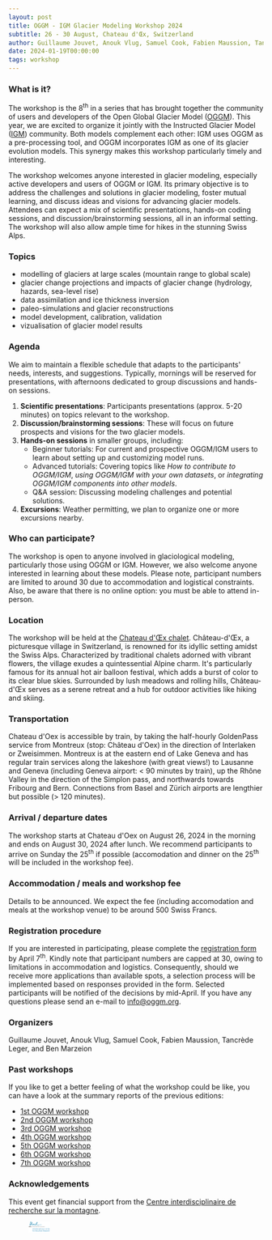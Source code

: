 ```yaml
---
layout: post
title: OGGM - IGM Glacier Modeling Workshop 2024
subtitle: 26 - 30 August, Chateau d'Œx, Switzerland
author: Guillaume Jouvet, Anouk Vlug, Samuel Cook, Fabien Maussion, Tancrède Leger, and Ben Marzeion
date: 2024-01-19T00:00:00
tags: workshop
---
```


### What is it?

The workshop is the 8<sup>th</sup> in a series that has brought together the community of users and developers of the Open Global Glacier Model ([OGGM](https://oggm.org/)). This year, we are excited to organize it jointly with the Instructed Glacier Model ([IGM](https://github.com/jouvetg/igm)) community. Both models complement each other: IGM uses OGGM as a pre-processing tool, and OGGM incorporates IGM as one of its glacier evolution models. This synergy makes this workshop particularly timely and interesting.

The workshop welcomes anyone interested in glacier modeling, especially active developers and users of OGGM or IGM. Its primary objective is to address the challenges and solutions in glacier modeling, foster mutual learning, and discuss ideas and visions for advancing glacier models. Attendees can expect a mix of scientific presentations, hands-on coding sessions, and discussion/brainstorming sessions, all in an informal setting. The workshop will also allow ample time for hikes in the stunning Swiss Alps.

### Topics

- modelling of glaciers at large scales (mountain range to global scale)
- glacier change projections and impacts of glacier change (hydrology, hazards, sea-level rise)
- data assimilation and ice thickness inversion
- paleo-simulations and glacier reconstructions
- model development, calibration, validation
- vizualisation of glacier model results

### Agenda

We aim to maintain a flexible schedule that adapts to the participants' needs, interests, and suggestions. Typically, mornings will be reserved for presentations, with afternoons dedicated to group discussions and hands-on sessions.

1. <b>Scientific presentations</b>: Participants presentations (approx. 5-20 minutes) on topics relevant to the workshop.
3. <b>Discussion/brainstorming sessions</b>: These will focus on future prospects and visions for the two glacier models.
4. <b>Hands-on sessions</b> in smaller groups, including:
    - Beginner tutorials: For current and prospective OGGM/IGM users to learn about setting up and customizing model runs.
    - Advanced tutorials: Covering topics like <i>How to contribute to OGGM/IGM</i>, <i>using OGGM/IGM with your own datasets</i>, or <i>integrating OGGM/IGM components into other models</i>.
    - Q&A session: Discussing modeling challenges and potential solutions.
5.  <b>Excursions</b>: Weather permitting, we plan to organize one or more excursions nearby.

### Who can participate?

The workshop is open to anyone involved in glaciological modeling, particularly those using OGGM or IGM. However, we also welcome anyone interested in learning about these models. Please note, participant numbers are limited to around 30 due to accommodation and logistical constraints. Also, be aware that there is no online option: you must be able to attend in-person.

### Location

The workshop will be held at the [Chateau d'Œx chalet](https://fr.vieuxchalet.ch). Château-d'Œx, a picturesque village in Switzerland, is renowned for its idyllic setting amidst the Swiss Alps. Characterized by traditional chalets adorned with vibrant flowers, the village exudes a quintessential Alpine charm. It's particularly famous for its annual hot air balloon festival, which adds a burst of color to its clear blue skies. Surrounded by lush meadows and rolling hills, Château-d'Œx serves as a serene retreat and a hub for outdoor activities like hiking and skiing.

### Transportation

Chateau d'Oex is accessible by train, by taking the half-hourly GoldenPass service from Montreux (stop: Château d'Oex) in the direction of Interlaken or Zweisimmen. Montreux is at the eastern end of Lake Geneva and has regular train services along the lakeshore (with great views!) to Lausanne and Geneva (including Geneva airport: < 90 minutes by train), up the Rhône Valley in the direction of the Simplon pass, and northwards towards Fribourg and Bern. Connections from Basel and Zürich airports are lengthier but possible (> 120 minutes).

### Arrival / departure dates

The workshop starts at Chateau d'Oex on August 26, 2024 in the morning and ends on August 30, 2024 after lunch. We recommend participants to arrive on Sunday the 25<sup>th</sup> if possible (accomodation and dinner on the 25<sup>th</sup> will be included in the workshop fee).

### Accommodation / meals and workshop fee

Details to be announced. We expect the fee (including accomodation and meals at the workshop venue) to be around 500 Swiss Francs.

### Registration procedure

If you are interested in participating, please complete the [registration form](https://forms.gle/8qfDuRbD9XCTjJJi7) by April 7<sup>th</sup>. Kindly note that participant numbers are capped at 30, owing to limitations in accommodation and logistics. Consequently, should we receive more applications than available spots, a selection process will be implemented based on responses provided in the form. Selected participants will be notified of the decisions by mid-April. If you have any questions please send an e-mail to info@oggm.org.

### Organizers

Guillaume Jouvet, Anouk Vlug, Samuel Cook, Fabien Maussion, Tancrède Leger, and Ben Marzeion

### Past workshops

If you like to get a better feeling of what the workshop could be like,
you can have a look at the summary reports of the previous editions:

- <u> <a href="{{ site.url }}/2016/02/11/1st-oggm-worshop-summary/"> 1st OGGM workshop </a> </u>
- <u> <a href="{{ site.url }}/2017/04/03/2nd-oggm-worshop-summary/"> 2nd OGGM workshop </a> </u>
- <u> <a href="{{ site.url }}/2018/06/29/3nd-oggm-worshop-summary/"> 3rd OGGM workshop </a> </u>
- <u> <a href="{{ site.url }}/2019/06/21/4st-oggm-worshop-summary/"> 4th OGGM workshop </a> </u>
- <u> <a href="{{ site.url }}/2021/10/12/5th-oggm-worshop-summary/"> 5th OGGM workshop </a> </u>
- <u> <a href="{{ site.url }}/2022/11/20/6st-oggm-worshop-summary/"> 6th OGGM workshop </a> </u>
- <u> <a href="{{ site.url }}/2023/09/07/7th-oggm-worshop-summary/"> 7th OGGM workshop </a> </u>

### Acknowledgements
This event get financial support from the [Centre interdisciplinaire de recherche sur la montagne](https://www.unil.ch/centre-montagne/fr/home.html).

<figure>
    <a href="/img/blog/8th_workshop/unilogo_bleu_72dpi.png" >
    <img src="/img/blog/8th_workshop/unilogo_bleu_72dpi.png" alt="Image missing" width="10%" />
    </a>
</figure>
